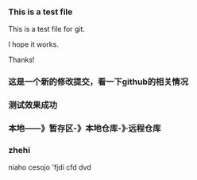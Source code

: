### This is a test file

This is a test file for git.

I hope it works.

Thanks!

### 这是一个新的修改提交，看一下github的相关情况
### 测试效果成功



### 本地——》暂存区-》本地仓库-》·远程仓库


### zhehi
   
   niaho 
   cesojo
   'fjdi
   cfd
   dvd
   